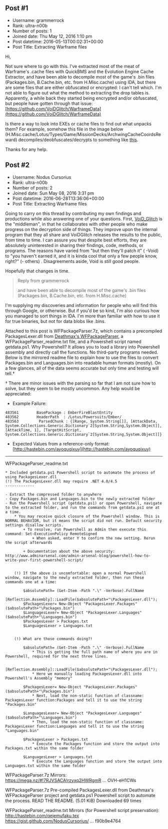 ## Post #1
- Username: grammerrock
- Rank: ultra-n00b
- Number of posts: 1
- Joined date: Thu May 12, 2016 1:10 pm
- Post datetime: 2016-05-13T00:02:31+00:00
- Post Title: Extracting Warframe files

Hi,

Not sure where to go with this. I've extracted most of the meat of Warframe's .cache files with QuickBMS and the Evolution Engine Cache Extractor, and have been able to decompile most of the game's .bin files (Packages.bin, B.Cache.bin, etc. from H.Misc.cache) using IDA, but there are some files that are either obfuscated or encrypted: I can't tell which. I'm not able to figure out what the method to extracting the drop tables is. Apparently, a while back they started being encrypted and/or obfuscated, but people have gotten through that issue: [https://github.com/VoiDGlitch/WarframeData](https://github.com/VoiDGlitch/WarframeData)

Is there a way to look into EXEs or cache files to find out what unpacks them? For example, somehow this file in the image below (H.Misc.cache/Lotus/Types/Game/MissionDecks/ArchwingCacheCoordsReward) decompiles/deobfuscates/decrypts to something like [this](https://github.com/VoiDGlitch/WarframeData/blob/master/MissionDecks.txt#L1-L22).

Thanks for any help.
## Post #2
- Username: Nodus Cursorius
- Rank: ultra-n00b
- Number of posts: 2
- Joined date: Sun May 08, 2016 3:31 pm
- Post datetime: 2016-06-28T13:36:06+00:00
- Post Title: Extracting Warframe files

Going to carry on this thread by contributing my own findings and productions while also answering one of your questions. First, [VoiD_Glitch](https://www.reddit.com/user/VoiD_Glitch) is the "middleman", in that he collaborates with other people who make progress on the decryption side of things. They improve upon the internal program that they all share and VoiDGlitch releases the results to the public, from time to time. I can assure you that despite best efforts, they are absolutely uninterested in sharing their findings, code, methods, or programs. The reasons have varied from "but then they'll patch it" ( -Void) to "you haven't earned it, and it is kinda cool that only a few people know, right?" (- others) . Disagreements aside, Void is still good people.

Hopefully that changes in time.

> Reply from grammerrock
>
> and have been able to decompile most of the game's .bin files (Packages.bin, B.Cache.bin, etc. from H.Misc.cache)

I'm supplying my discoveries and information for people who will find this through Google, or otherwise. But if you'd be so kind, I'm also curious how you managed to sort things in IDA. I'm more than familiar with how to use it for true binaries, but not for data blobs like .bins.

Attached to this post is WFPackageParser.7z, which contains a precompiled PackagesLexer.dll from [Deathmax's WFPackageParser](https://github.com/Deathmax/WFPackageParser), a WFPackageParser_readme.txt file, and a Powershell script named getdata.ps1. Why Powershell? It allows you to load a library into Powershell assembly and directly call the functions. No third-party programs needed. Below is the mirrored readme file to explain how to use the files to convert Packages.bin and Languages.bin into readable human formats (mostly). On a few glances, all of the data seems accurate but only time and testing will tell.†

† There are minor issues with the parsing so far that I am not sure how to solve, but they seem to be mostly uncommon. Any help would be appreciated:

* Example Failure:
```
483561        BasePackage : EmberFireBlastEntity
483562        HeaderPath  : /Lotus/Powersuits/Ember/
483563         ParsedChunk : {[Range, System.String[]], [AttackData, System.Collections.Generic.Dictionary`2[System.String,System.Object]], [AttackTime, 1], [TargetHitScript, System.Collections.Generic.Dictionary`2[System.String,System.Object]]}
```
* Expected Values from a reference-only format: [http://hastebin.com/ayoquqixuy](http://hastebin.com/ayoquqixuy)

----

WFPackageParser_readme.txt

```
* Included getdata.ps1 Powershell script to automate the process of using PackagesLexer.dll
(!) The PackagesLexer.dll may require .NET 4.0/4.5
-------------

- Extract the compressed folder to anywhere
- Copy Packages.bin and Languages.bin to the newly extracted folder
- Run the Powershell script (getdata.ps1) or open Powershell, navigate to the extracted folder, and run the commands from getdata.ps1 one at a time.
	* You may receive quick closure of the Powershell window. This is NORMAL BEHAVIOR, but it means the script did not run. Default security settings disallow scripts.
		+ To resolve, run Powershell as Admin then execute this command: Set-ExecutionPolicy RemoteSigned
			+ When asked, enter Y to confirm the new setting. Rerun the script afterwards

		+ Documentation about the above security: http://www.adminarsenal.com/admin-arsenal-blog/powershell-how-to-write-your-first-powershell-script/


	(!) If the above is uncomfortable: open a normal Powershell window, navigate to the newly extracted folder, then run these commands one at a time:

		$absolutePath= (Get-Item -Path ".\" -Verbose).FullName
		[Reflection.Assembly]::LoadFile($absolutePath+"\PackagesLexer.dll");
		$PackagesLexer= New-Object "PackagesLexer.Packages" ($absolutePath+"\Packages.bin")
		$LanguagesLexer= New-Object "PackagesLexer.Languages" ($absolutePath+"\Languages.bin")
		$PackagesLexer > Packages.txt
		$LanguagesLexer > Languages.txt


	(!) What are those commands doing?!

		$absolutePath= (Get-Item -Path ".\" -Verbose).FullName
			* This is getting the full path name of where you are in Powershell, required for the next three lines.

		[Reflection.Assembly]::LoadFile($absolutePath+"\PackagesLexer.dll");
			* Here we manually loading PackagesLexer.dll into Powershell's Assembly "memory"

		$PackagesLexer= New-Object "PackagesLexer.Packages" ($absolutePath+"\Packages.bin")
			* Next, load the non-static function of classname: PackagesLexer function:Packages and tell it to use the string "Packages.bin"

		$LanguagesLexer= New-Object "PackagesLexer.Languages" ($absolutePath+"\Languages.bin")
			* Then, load the non-static function of classname: PackagesLexer function:Languages and tell it to use the string "Languages.bin"

		$PackagesLexer > Packages.txt
			* Execute the Packages function and store the output into Packages.txt within the same folder

		$LanguagesLexer > Languages.txt
			* Execute the Languages function and store the output into Languages.txt within the same folder

```

WFPackageParser.7z Mirrors:
https://mega.nz/#!7RJVSACA!rzyxq2HWRgmR ... OVH-eH1CWs


 WFPackageParser.7z
Pre-compiled PackagesLexer.dll from Deathmax's WFPackageParser project and getdata.ps1 Powershell script to automate the process. READ THE README. (5.01 KiB) Downloaded 69 times


WFPackageParser_readme.txt Mirrors (for Powershell script preservation):
http://hastebin.com/qejemufaku.tex
https://gist.github.com/NodusCursorius/ ... f90b9e4764
